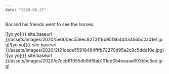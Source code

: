 ```yaml
---
date: "2020-08-27"
---
```


Boí and his friends went to see the horses.

![yo yo]({{ site.baseurl }}/assets/images/2020/5e600ec559ec82731f8b95f864d33466bc2a01e1.jpg)![yo yo]({{ site.baseurl }}/assets/images/2020/2f21cade55918484fffb72270d95a2c9c5ddd10e.jpg)![yo yo]({{ site.baseurl }}/assets/images/2020/e7dcb61055db9df8ab101eb054eeaaa603bbc5ed.jpg)
